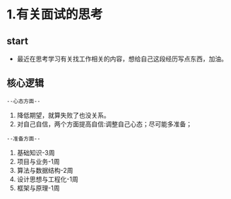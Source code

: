 # 1.有关面试的思考




## start
+ 最近在思考学习有关找工作相关的内容，想给自己这段经历写点东西，加油。


## 核心逻辑
`--心态方面--`
1. 降低期望，就算失败了也没关系。
2. 对自己自信，两个方面提高自信:调整自己心态；尽可能多准备；


`--准备方面--`
1. 基础知识-3周
2. 项目与业务-1周
3. 算法与数据结构-2周
4. 设计思想与工程化-1周
5. 框架与原理-1周